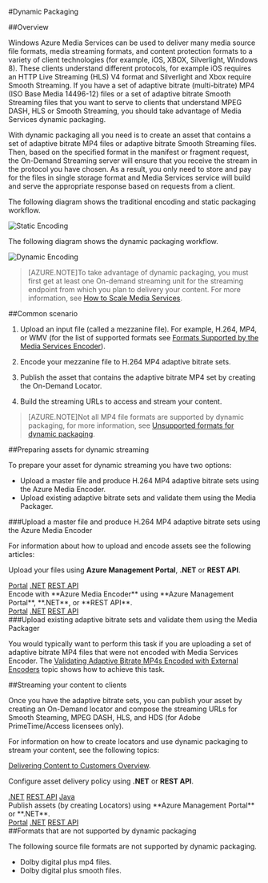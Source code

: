<properties
	pageTitle="Dynamic Packaging Overview"
	description="The topic gives and overview of dynamic packaging."
	authors="Juliako"
	manager="dwrede"
	editor=""
	services="media-services"
	documentationCenter=""/>

<tags
	ms.service="media-services"
	ms.date="12/05/2015"
	wacn.date=""/>


#Dynamic Packaging

##Overview

Windows Azure Media Services can be used to deliver many media source file formats, media streaming formats, and content protection formats to a variety of client technologies (for example, iOS, XBOX, Silverlight, Windows 8). These clients understand different protocols, for example iOS requires an HTTP Live Streaming (HLS) V4 format and Silverlight and Xbox require Smooth Streaming. If you have a set of adaptive bitrate (multi-bitrate) MP4 (ISO Base Media 14496-12) files or a set of adaptive bitrate Smooth Streaming files that you want to serve to clients that understand MPEG DASH, HLS or Smooth Streaming, you should take advantage of Media Services dynamic packaging.

With dynamic packaging all you need is to create an asset that contains a set of adaptive bitrate MP4 files or adaptive bitrate Smooth Streaming files. Then, based on the specified format in the manifest or fragment request, the On-Demand Streaming server will ensure that you receive the stream in the protocol you have chosen. As a result, you only need to store and pay for the files in single storage format and Media Services service will build and serve the appropriate response based on requests from a client.

The following diagram shows the traditional encoding and static packaging workflow.

![Static Encoding](./media/media-services-dynamic-packaging-overview/media-services-static-packaging.png)

The following diagram shows the dynamic packaging workflow.

![Dynamic Encoding](./media/media-services-dynamic-packaging-overview/media-services-dynamic-packaging.png)


>[AZURE.NOTE]To take advantage of dynamic packaging, you must first get at least one On-demand streaming unit for the streaming endpoint from which you plan to delivery your content. For more information, see [How to Scale Media Services](/documentation/articles/media-services-manage-origins#scale_streaming_endpoints).

##Common scenario

1. Upload an input file (called a mezzanine file). For example, H.264, MP4, or WMV (for the list of supported formats see [Formats Supported by the Media Services Encoder](/documentation/articles/media-services-azure-media-encoder-formats)).

1. Encode your mezzanine file to H.264 MP4 adaptive bitrate sets.

1. Publish the asset that contains the adaptive bitrate MP4 set by creating the On-Demand Locator.

1. Build the streaming URLs to access and stream your content.

>[AZURE.NOTE]Not all MP4 file formats are supported by dynamic packaging, for more information, see [Unsupported formats for dynamic packaging](/documentation/articles/media-services-dynamic-packaging-overview#unsupported_formats).

##Preparing assets for dynamic streaming

To prepare your asset for dynamic streaming you have two options:

- Upload a master file and produce H.264 MP4 adaptive bitrate sets using the Azure Media Encoder.
- Upload existing adaptive bitrate sets and validate them using the Media Packager.

###Upload a master file and produce H.264 MP4 adaptive bitrate sets using the Azure Media Encoder

For information about how to upload and encode assets see the following articles:


Upload your files using **Azure Management Portal**, **.NET** or **REST API**.

<!-- deleted by customization
[AZURE.INCLUDE [media-services-selector-upload-files](../includes/media-services-selector-upload-files.md)]

-->
<!-- keep by customization: begin -->
<div class="technical-azure-selector">
<a href="/documentation/articles/media-services-manage-content">Portal</a>
<a href="/documentation/articles/media-services-dotnet-upload-files">.NET</a>
<a href="/documentation/articles/media-services-rest-upload-files">REST API</a>
</div>
<!-- keep by customization: end -->
Encode with **Azure Media Encoder** using **Azure Management Portal**, **.NET**, or **REST API**.

<!-- deleted by customization
[AZURE.INCLUDE [media-services-selector-encode](../includes/media-services-selector-encode.md)]


-->
<!-- keep by customization: begin -->
<div class="technical-azure-selector">
<a href="/documentation/articles/media-services-manage-content#encode">Portal</a>
<a href="/documentation/articles/media-services-dotnet-encode-asset">.NET</a>
<a href="/documentation/articles/media-services-rest-encode-asset">REST API</a>
</div>
<!-- keep by customization: end -->
###Upload existing adaptive bitrate sets and validate them using the Media Packager

You would typically want to perform this task if you are uploading a set of adaptive bitrate MP4 files that were not encoded with Media Services Encoder. The [Validating Adaptive Bitrate MP4s Encoded with External Encoders](https://msdn.microsoft.com/zh-cn/library/azure/dn750842.aspx) topic shows how to achieve this task.

##Streaming your content to clients

Once you have the adaptive bitrate sets, you can publish your asset by creating an On-Demand locator and compose the streaming URLs for Smooth Steaming, MPEG DASH, HLS, and HDS (for Adobe PrimeTime/Access licensees only).

For information on how to create locators and use dynamic packaging to stream your content, see the following topics:

[Delivering Content to Customers Overview](/documentation/articles/media-services-deliver-content-overview).

Configure asset delivery policy using **.NET** or **REST API**.

<!-- deleted by customization
[AZURE.INCLUDE [media-services-selector-asset-delivery-policy](../includes/media-services-selector-asset-delivery-policy.md)]

-->
<!-- keep by customization: begin -->
<div class="technical-azure-selector">
<a href="/documentation/articles/media-services-dotnet-configure-asset-delivery-policy">.NET</a>
<a href="/documentation/articles/media-services-rest-configure-asset-delivery-policy">REST API</a>
<a href="https://github.com/southworkscom/azure-sdk-for-media-services-java-samples">Java</a>
</div>
<!-- keep by customization: end -->
Publish assets (by creating Locators) using **Azure Management Portal** or **.NET**.

<!-- deleted by customization
[AZURE.INCLUDE [media-services-selector-publish](../includes/media-services-selector-publish.md)]


-->
<!-- keep by customization: begin -->
<div class="technical-azure-selector">
<a href="/documentation/articles/media-services-manage-content#publish">Portal</a>
<a href="/documentation/articles/media-services-deliver-streaming-content">.NET</a>
<a href="/documentation/articles/media-services-rest-deliver-streaming-content">REST API</a>
</div>
<!-- keep by customization: end -->
##<a id="unsupported_formats"></a>Formats that are not supported by dynamic packaging

The following source file formats are not supported by dynamic packaging.

- Dolby digital plus mp4 files.
- Dolby digital plus smooth files.

<!-- deleted by customization
##Media Services learning paths

[AZURE.INCLUDE [media-services-learning-paths-include](../includes/media-services-learning-paths-include.md)]

##Provide feedback

[AZURE.INCLUDE [media-services-user-voice-include](../includes/media-services-user-voice-include.md)]
-->
